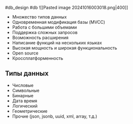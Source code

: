 #db_design #db 
![[Pasted image 20241016003018.png|400]]
- Множество типов данных
- Одновременная модификация базы (MVCC)
- Работа с большими объемами
- Поддержка сложных запросов
- Возможность расширения
- Написание функций на нескольких языках
- Высокая мощность и широкая функциональность
- Open source
- Кроссплатформенность

## Типы данных
- Числовые
- Символьные
- Бинарные
- Дата время
- Логический
- Геометрические
- Прочие (json, jsonb, uuid, xml, array, т.д.)
